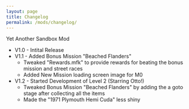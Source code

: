 ```yaml
---
layout: page
title: Changelog
permalink: /mods/changelog/
---
```


Yet Another Sandbox Mod

- V1.0 - Intital Release
- V1.1 - Added Bonus Mission "Beached Flanders"
    - Tweaked "Rewards.mfk" to provide rewards for beating the bonus mission and street races
    - Added New Mission loading screen image for M0
- V1.2 - Started Development of Level 2 (Starring Otto!)
    - Tweaked Bonus Mission "Beached Flanders" by adding the a goto stage after collecting all the items
    - Made the "1971 Plymouth Hemi Cuda" less shiny
